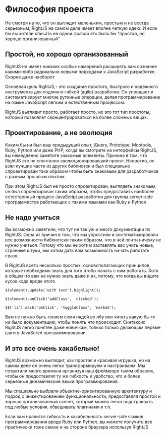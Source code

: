 # Философия проекта

Не смотря на то, что он выглядит маленьким, простым и не всегда серьезным, RightJS
на самом деле имеет вполне четкую идею. И если бы вы хотели описать ее одной фразой
это было бы "простой, но хорошо организованный"

## Простой, но хорошо организованный

RightJS не имеет никаких особых намерений расширять вам сознание какими-либо
радикально новыми подходами к JavaScript разработке. Скорее даже наоборот.

Основная цель RightJS,- это создание простого, быстрого и надежного инструмента
для подлинно гибкой (agile) разработки. Он упрощает и систематизирует многие рутинные
операции, делая программирование на языке JavaScript легким и естественным процессом.

RightJS выглядит просто, работает просто, но это тот тип простоты, который позволяет
сконцентрироваться на более сложных вещах.


## Проектирование, а не эволюция

Каким бы ни был ваш предыдущий опыт, jQuery, Prototype, Mootools, Ruby, Python или даже
PHP, когда вы смотрите на интерфейсы RightJS, вы немедленно заметите знакомые элементы.
Причина в том, что RightJS это не спонтанно эволюционировавший проект. Напротив, он взял
лучшие части из других библиотек и был специально спроектирован таки образом чтобы быть
знакомым для разработчиков с разным прошлым опытом.

При этом RightJS был не просто спроектирован, выглядеть знакомым, он был спроектирован
таким образом, чтобы предоставить наиболее естественный процесс JavaScript разработки
для группы server-side программистов работающих с такими языками как Ruby и Python.


## Не надо учиться

Вы возможно заметили, что тут не так уж и много документации по RightJS. Одна из причин
в том, что мы упростили и систематизировали все возможности библиотеки таким образом,
что в ней почти ничему не нужно учиться. Потому что мы не хотим заставлять вас учить
новые, странные штуки, мы хотим дать вам возможность начать работать сразу.

В RightJS всего несколько простых, основополагающих принципов, которые необходимо знать
для того чтобы начать с ним работать. Хотя в общем-то вам не нужно знать даже и их, потому,
что когда вы видите кусок кода вроде этого

    $(element).update('with text').highlight();
    
    $(element).onClick('addClass', 'clicked');
    
    $$('li').each('onClick', 'toggleClass', 'marked');

Вам не нужно быть гением семи пядей во лбу или читать какую бы то ни было документацию,
чтобы понять что происходит. Синтаксис RightJS легко понятен даже новичкам,
только только делающим первые шаги в JavaScript программировании.


## И это все очень хакабельно!

RightJS возможно выглядит, как простая и красивая игрушка, но на самом деле он очень
легко трансформируем и настраиваем. Мы потратили много времени организуя наш фреймворк
таким образом, чтобы он предоставлял ту же гибкость и удобство, что и более серьезные
динамические языки программирования.

Мы специально выбрали объектно-ориентированную архитектуру и подход с инжектированием
функциональности, предоставляя простой и хорошо организованный скелет, который можно
легко подстраивать под любые условия, обвешивать плагинами и т.п.

Если вам нравится гибкость и хакабельность server-side языков программирования вроде
Ruby или Python, вы можете получить все практически тоже самое и на стороне браузера
используя RightJS